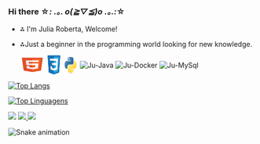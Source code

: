 ### Hi there ☆*: .｡. o(≧▽≦)o .｡.:*☆

- ⁂ I'm Julia Roberta, Welcome!
- ⁂Just a beginner in the programming world looking for new knowledge.

  <img align="center" alt="Ju-HTML" height="30" width="50" src="https://raw.githubusercontent.com/devicons/devicon/master/icons/html5/html5-original.svg">
  <img align="center" alt="Ju-CSS" height="40" width="30" src="https://raw.githubusercontent.com/devicons/devicon/master/icons/css3/css3-original.svg">
  <img align="center" alt="Ju-Python" height="40" width="30" src="https://raw.githubusercontent.com/devicons/devicon/master/icons/python/python-original.svg">
  <img align="center" alt="Ju-Java" height="50" width="60" src="https://cdn.jsdelivr.net/gh/devicons/devicon/icons/java/java-original-wordmark.svg" />
  <img align="center" alt="Ju-Docker" height="40" width="40" src="https://cdn.jsdelivr.net/gh/devicons/devicon/icons/docker/docker-original.svg" />
  <img align="center" alt="Ju-MySql" height="40" width="60" src="https://cdn.jsdelivr.net/gh/devicons/devicon/icons/mysql/mysql-original-wordmark.svg" />
          
          

<!--- ⁂Tools I've used/I use: Eclipse, PyCharm, IntellijIdea, VsCode, Arduino and Jupyter.


  <img align="center" alt="Ju-VS" height="50" width="50" src="https://cdn.jsdelivr.net/gh/devicons/devicon/icons/vscode/vscode-original.svg" />
  <img align="center" alt="Ju-Ju" height="50" width="50" src="https://cdn.jsdelivr.net/gh/devicons/devicon/icons/jupyter/jupyter-original-wordmark.svg" />
  <img align="center" alt="Ju-Charm" height="60" width="60" src="https://cdn.jsdelivr.net/gh/devicons/devicon/icons/pycharm/pycharm-original-wordmark.svg" />
  <img align="center" alt="Ju-In" height="60" width="60" src="https://cdn.jsdelivr.net/gh/devicons/devicon/icons/intellij/intellij-original-wordmark.svg"  />
  <img align="center" alt="Ju-Ar" height="50" width="50" src="https://cdn.jsdelivr.net/gh/devicons/devicon/icons/arduino/arduino-original-wordmark.svg" />
  <img align="center" alt="Ju-E" height="50" width="50" src="https://img.icons8.com/officexs/16/java-eclipse.png"  /> -->
          
          
          



[![Top Langs](https://github-readme-stats.vercel.app/api?username=juliaRobertav&theme=radical&show_icons=true)](https://github.com/xulixnha)

[![Top Linguagens](https://github-readme-stats.vercel.app/api/top-langs/?username=juliaRobertav&theme=radical&show_icons=true)](https://github.com/xulixnha/github-readme-stats)

  
<div> 
  <a href="https://www.instagram.com/xulixnha" target="_blank"><img src="https://img.shields.io/badge/-Instagram-%23E4405F?style=for-the-badge&logo=instagram&logoColor=white" target="_blank"></a>
  <a href = "mailto: jguiraldeli@gmail.com"><img src="https://img.shields.io/badge/-Gmail-%23333?style=for-the-badge&logo=gmail&logoColor=white" target="_blank">   </a>
  <a href="https://www.linkedin.com/in/julia-guiraldeli-a11b9b203/" target="_blank"><img src="https://img.shields.io/badge/-LinkedIn-%230077B5?style=for-the-badge&logo=linkedin&logoColor=white" target="_blank"></a> 
</div>



![Snake animation](https://github.com/UT0P1C/UT0P1C/blob/output/github-contribution-grid-snake.svg)
